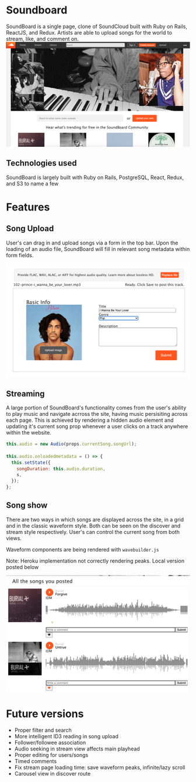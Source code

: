 # Soundboard

SoundBoard is a single page, clone of SoundCloud built with Ruby on Rails, ReactJS, and Redux. Artists are able to upload songs for the world to stream, like, and comment on.
![splash demo](readme_assets/splash_demo.png)

## Technologies used

SoundBoard is largely built with Ruby on Rails, PostgreSQL, React, Redux, and S3 to name a few

# Features

## Song Upload

User's can drag in and upload songs via a form in the top bar. Upon the loading of an audio file, SoundBoard will fill in relevant song metadata within form fields.

![song_upload](readme_assets/song_upload.png)

## Streaming

A large portion of SoundBoard's functionality comes from the user's ability to play music and navigate acrross the site, having music persisiting across each page. This is achieved by rendering a hidden audio element and updating it's current song prop whenever a user clicks on a track anywhere within the website.

```javascript
this.audio = new Audio(props.currentSong.songUrl);

this.audio.onloadedmetadata = () => {
  this.setState({
    songDuration: this.audio.duration,
    s,
  });
};
```

## Song show

There are two ways in which songs are displayed across the site, in a grid and in the classic waveform style. Both can be seen on the discover and stream style respectively. User's can control the current song from both views.

Waveform components are being rendered with `wavebuilder.js`

Note: Heroku implementation not correctly rendering peaks. Local version posted below

![stream_view](readme_assets/stream_view_demo.png)

# Future versions

- Proper filter and search
- More intelligent ID3 reading in song upload
- Follower/followee association
- Audio seeking in stream view affects main playhead
- Proper editing for users/songs
- Timed comments
- Fix stream page loading time: save waveform peaks, infinite/lazy scroll
- Carousel view in discover route

